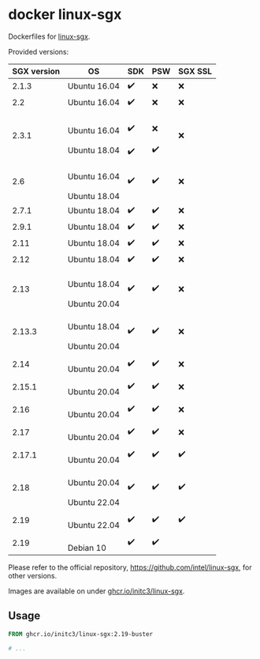 # docker linux-sgx
Dockerfiles for [linux-sgx](https://github.com/intel/linux-sgx).

Provided versions:

SGX version | OS | SDK | PSW | SGX SSL
--- | --- | --- | --- | ---
2.1.3 | Ubuntu 16.04 | :heavy_check_mark: | :x: | :x:
2.2 | Ubuntu 16.04 | :heavy_check_mark: | :x: | :x:
2.3.1 | <br>Ubuntu 16.04</br><br>Ubuntu 18.04</br> | <br>:heavy_check_mark:</br><br>:heavy_check_mark:</br> | <br>:x:</br><br>:heavy_check_mark:</br> | :x:
2.6 | <br>Ubuntu 16.04</br><br>Ubuntu 18.04</br> | :heavy_check_mark: | :heavy_check_mark: | :x:
2.7.1 | Ubuntu 18.04 | :heavy_check_mark: | :heavy_check_mark: | :x:
2.9.1 | Ubuntu 18.04 | :heavy_check_mark: | :heavy_check_mark: | :x:
2.11 | Ubuntu 18.04 | :heavy_check_mark: | :heavy_check_mark: | :x:
2.12 | Ubuntu 18.04 | :heavy_check_mark: | :heavy_check_mark: | :x:
2.13 | <br>Ubuntu 18.04</br><br>Ubuntu 20.04</br> | :heavy_check_mark: | :heavy_check_mark: | :x:
2.13.3 | <br>Ubuntu 18.04</br><br>Ubuntu 20.04</br> | :heavy_check_mark: | :heavy_check_mark: | :x:
2.14 | <br>Ubuntu 20.04</br> | :heavy_check_mark: | :heavy_check_mark: | :x:
2.15.1 | <br>Ubuntu 20.04</br> | :heavy_check_mark: | :heavy_check_mark: | :x:
2.16 | <br>Ubuntu 20.04</br> | :heavy_check_mark: | :heavy_check_mark: | :x:
2.17 | <br>Ubuntu 20.04</br> | :heavy_check_mark: | :heavy_check_mark: | :x:
2.17.1 | <br>Ubuntu 20.04</br> | :heavy_check_mark: | :heavy_check_mark: | :heavy_check_mark:
2.18 | <br>Ubuntu 20.04</br><br>Ubuntu 22.04</br> | :heavy_check_mark: | :heavy_check_mark: | :heavy_check_mark:
2.19 | <br>Ubuntu 22.04</br> | :heavy_check_mark: | :heavy_check_mark: | :heavy_check_mark:
2.19 | <br>Debian 10</br> | :heavy_check_mark: | :heavy_check_mark:

Please refer to the official repository,
https://github.com/intel/linux-sgx, for other versions.

Images are available on under [ghcr.io/initc3/linux-sgx][ghcr.io/initc3/linux-sgx].


## Usage

```dockerfile
FROM ghcr.io/initc3/linux-sgx:2.19-buster

# ...
```

[ghcr.io/initc3/linux-sgx]: https://github.com/initc3/docker-linux-sgx/pkgs/container/linux-sgx
